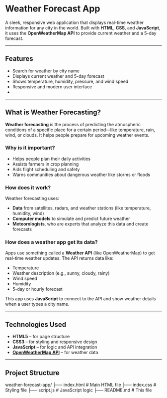 #  Weather Forecast App

A sleek, responsive web application that displays real-time weather information for any city in the world. Built with **HTML**, **CSS**, and **JavaScript**, it uses the **OpenWeatherMap API** to provide current weather and a 5-day forecast.

---

##  Features

-  Search for weather by city name
-  Displays current weather and 5-day forecast
-  Shows temperature, humidity, pressure, and wind speed
-  Responsive and modern user interface
-  
  
---

##  What is Weather Forecasting?

**Weather forecasting** is the process of predicting the atmospheric conditions of a specific place for a certain period—like temperature, rain, wind, or clouds. It helps people prepare for upcoming weather events.

###  Why is it important?

-  Helps people plan their daily activities
-  Assists farmers in crop planning
-  Aids flight scheduling and safety
-  Warns communities about dangerous weather like storms or floods

###  How does it work?

Weather forecasting uses:
- **Data** from satellites, radars, and weather stations (like temperature, humidity, wind)
- **Computer models** to simulate and predict future weather
- **Meteorologists**, who are experts that analyze this data and create forecasts

###  How does a weather app get its data?

Apps use something called a **Weather API** (like OpenWeatherMap) to get real-time weather updates. The API returns data like:

- Temperature
- Weather description (e.g., sunny, cloudy, rainy)
- Wind speed
- Humidity
- 5-day or hourly forecast

This app uses **JavaScript** to connect to the API and show weather details when a user types a city name.

---

##  Technologies Used

- **HTML5** – for page structure
- **CSS3** – for styling and responsive design
- **JavaScript** – for logic and API integration
- **[OpenWeatherMap API](https://openweathermap.org/api)** – for weather data

---

##  Project Structure

weather-forecast-app/
├── index.html # Main HTML file
├── index.css # Styling file
├── script.js # JavaScript logic
├── README.md # This file




